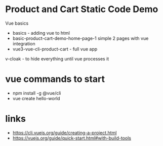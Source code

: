 # Product and Cart Static Code Demo

Vue basics
- basics - adding vue to html
- basic-product-cart-demo-home-page-1 simple 2 pages with vue integration
- vue3-vue-cli-product-cart  - full vue app

v-cloak - to hide everything until vue processes it


# vue commands to start
- npm install -g @vue/cli
- vue create hello-world

# links
- https://cli.vuejs.org/guide/creating-a-project.html
- https://vuejs.org/guide/quick-start.html#with-build-tools